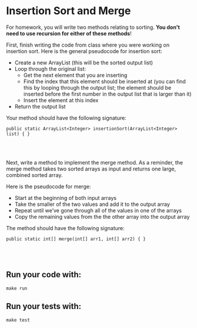# Insertion Sort and Merge

For homework, you will write two methods relating to sorting. **You don't need to use recursion for either of these methods**!

First, finish writing the code from class where you were working on insertion sort. Here is the general pseudocode for insertion sort:

* Create a new ArrayList (this will be the sorted output list)
* Loop through the original list:
  * Get the next element that you are inserting
  * Find the index that this element should be inserted at (you can find this by looping through the output list; the element should be inserted before the first number in the output list that is larger than it)
  * Insert the element at this index
* Return the output list

Your method should have the following signature:

```shell script
public static ArrayList<Integer> insertionSort(ArrayList<Integer> list) { }
```

<br />
<br />

Next, write a method to implement the merge method. As a reminder, the merge method takes two sorted arrays as input and returns one large, combined sorted array.

Here is the pseudocode for merge:
* Start at the beginning of both input arrays
* Take the smaller of the two values and add it to the output array
* Repeat until we’ve gone through all of the values in one of the arrays
* Copy the remaining values from the the other array into the output array


The method should have the following signature:
```shell script
public static int[] merge(int[] arr1, int[] arr2) { }
```

<br />
<br />

## Run your code with:
```shell script
make run
```

## Run your tests with:
```shell script
make test
```
